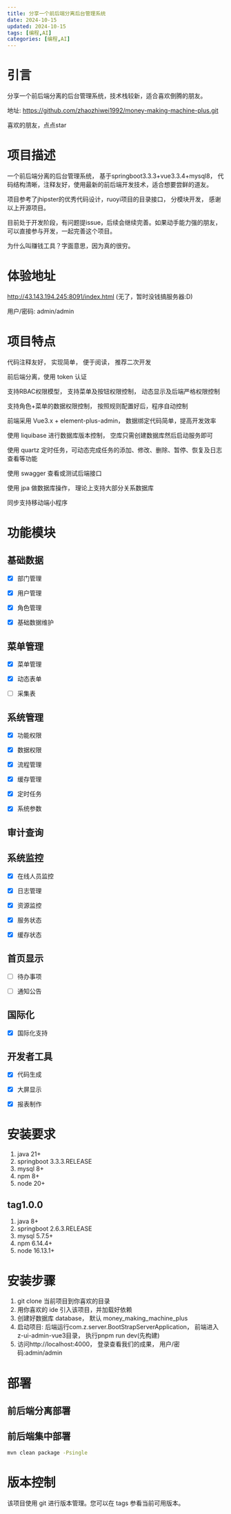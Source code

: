 ```yaml
---
title: 分享一个前后端分离后台管理系统
date: 2024-10-15
updated: 2024-10-15
tags: [编程,AI]
categories: [编程,AI]
---
```


# 引言

分享一个前后端分离的后台管理系统，技术栈较新，适合喜欢倒腾的朋友。

地址: https://github.com/zhaozhiwei1992/money-making-machine-plus.git

喜欢的朋友，点点star

# 项目描述

一个前后端分离的后台管理系统， 基于springboot3.3.3+vue3.3.4+mysql8， 代码结构清晰，注释友好，使用最新的前后端开发技术，适合想要尝鲜的道友。

项目参考了jhipster的优秀代码设计，ruoyi项目的目录接口， 分模块开发， 感谢以上开源项目。

目前处于开发阶段，有问题提issue，后续会继续完善。如果动手能力强的朋友，可以直接参与开发，一起完善这个项目。

为什么叫赚钱工具？字面意思，因为真的很穷。

# 体验地址

http://43.143.194.245:8091/index.html (无了，暂时没钱搞服务器:D)

用户/密码: admin/admin

# 项目特点

代码注释友好， 实现简单， 便于阅读， 推荐二次开发

前后端分离，使用 token 认证

支持RBAC权限模型， 支持菜单及按钮权限控制， 动态显示及后端严格权限控制

支持角色+菜单的数据权限控制， 按照规则配置好后，程序自动控制

前端采用 Vue3.x + element-plus-admin， 数据绑定代码简单，提高开发效率

使用 liquibase 进行数据库版本控制， 空库只需创建数据库然后启动服务即可

使用 quartz 定时任务，可动态完成任务的添加、修改、删除、暂停、恢复及日志查看等功能

使用 swagger 查看或测试后端接口

使用 jpa 做数据库操作， 理论上支持大部分关系数据库

同步支持移动端小程序

# 功能模块

## 基础数据

- [x] 部门管理

- [x] 用户管理

- [x] 角色管理

- [x] 基础数据维护

## 菜单管理

- [x] 菜单管理

- [x] 动态表单

- [ ] 采集表

## 系统管理

- [x] 功能权限

- [x] 数据权限

- [x] 流程管理

- [x] 缓存管理

- [x] 定时任务

- [x] 系统参数

## 审计查询

## 系统监控

- [x] 在线人员监控

- [x] 日志管理

- [x] 资源监控

- [x] 服务状态

- [x] 缓存状态

## 首页显示

- [ ] 待办事项

- [ ] 通知公告

## 国际化

- [x] 国际化支持

## 开发者工具

- [x] 代码生成

- [x] 大屏显示

- [x] 报表制作


# 安装要求
1. java 21+
2. springboot 3.3.3.RELEASE
3. mysql 8+
5. npm 8+
6. node 20+

## tag1.0.0
1. java 8+
2. springboot 2.6.3.RELEASE
3. mysql 5.7.5+
5. npm 6.14.4+
6. node 16.13.1+

# 安装步骤

1. git clone 当前项目到你喜欢的目录
2. 用你喜欢的 ide 引入该项目，并加载好依赖
3. 创建好数据库 database， 默认 money_making_machine_plus
5. 启动项目: 后端运行com.z.server.BootStrapServerApplication， 前端进入z-ui-admin-vue3目录， 执行pnpm run dev(先构建)
6. 访问http://localhost:4000， 登录查看我们的成果， 用户/密码:admin/admin

# 部署

## 前后端分离部署

## 前后端集中部署
```sh
mvn clean package -Psingle
```

# 版本控制

该项目使用 git 进行版本管理。您可以在 tags 参看当前可用版本。
